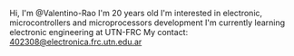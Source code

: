 Hi, I'm @Valentino-Rao
I'm 20 years old
I'm interested in electronic, microcontrollers and microprocessors development
I'm currently learning electronic engineering at UTN-FRC
My contact: 402308@electronica.frc.utn.edu.ar 

